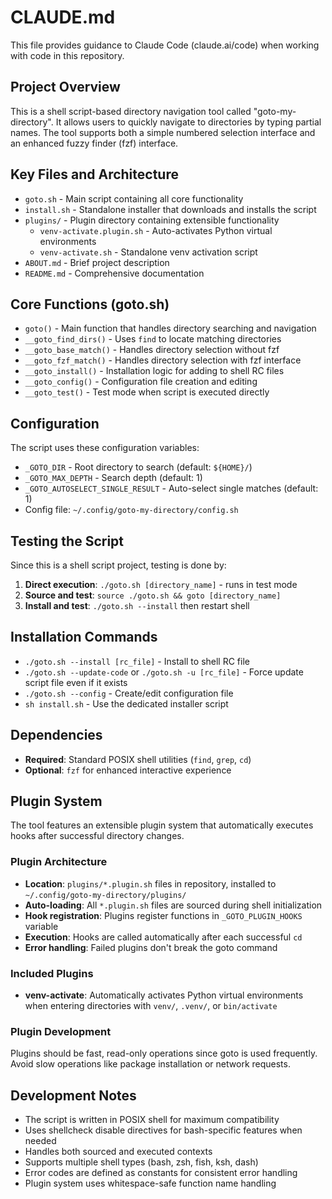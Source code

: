 # CLAUDE.md

This file provides guidance to Claude Code (claude.ai/code) when working with code in this repository.

## Project Overview

This is a shell script-based directory navigation tool called "goto-my-directory". It allows users to quickly navigate to directories by typing partial names. The tool supports both a simple numbered selection interface and an enhanced fuzzy finder (fzf) interface.

## Key Files and Architecture

- `goto.sh` - Main script containing all core functionality
- `install.sh` - Standalone installer that downloads and installs the script
- `plugins/` - Plugin directory containing extensible functionality
  - `venv-activate.plugin.sh` - Auto-activates Python virtual environments
  - `venv-activate.sh` - Standalone venv activation script
- `ABOUT.md` - Brief project description
- `README.md` - Comprehensive documentation

## Core Functions (goto.sh)

- `goto()` - Main function that handles directory searching and navigation
- `__goto_find_dirs()` - Uses `find` to locate matching directories
- `__goto_base_match()` - Handles directory selection without fzf
- `__goto_fzf_match()` - Handles directory selection with fzf interface
- `__goto_install()` - Installation logic for adding to shell RC files
- `__goto_config()` - Configuration file creation and editing
- `__goto_test()` - Test mode when script is executed directly

## Configuration

The script uses these configuration variables:
- `_GOTO_DIR` - Root directory to search (default: `${HOME}/`)
- `_GOTO_MAX_DEPTH` - Search depth (default: 1)
- `_GOTO_AUTOSELECT_SINGLE_RESULT` - Auto-select single matches (default: 1)
- Config file: `~/.config/goto-my-directory/config.sh`

## Testing the Script

Since this is a shell script project, testing is done by:

1. **Direct execution**: `./goto.sh [directory_name]` - runs in test mode
2. **Source and test**: `source ./goto.sh && goto [directory_name]`
3. **Install and test**: `./goto.sh --install` then restart shell

## Installation Commands

- `./goto.sh --install [rc_file]` - Install to shell RC file
- `./goto.sh --update-code` or `./goto.sh -u [rc_file]` - Force update script file even if it exists
- `./goto.sh --config` - Create/edit configuration file
- `sh install.sh` - Use the dedicated installer script

## Dependencies

- **Required**: Standard POSIX shell utilities (`find`, `grep`, `cd`)
- **Optional**: `fzf` for enhanced interactive experience

## Plugin System

The tool features an extensible plugin system that automatically executes hooks after successful directory changes.

### Plugin Architecture
- **Location**: `plugins/*.plugin.sh` files in repository, installed to `~/.config/goto-my-directory/plugins/`
- **Auto-loading**: All `*.plugin.sh` files are sourced during shell initialization
- **Hook registration**: Plugins register functions in `_GOTO_PLUGIN_HOOKS` variable
- **Execution**: Hooks are called automatically after each successful `cd`
- **Error handling**: Failed plugins don't break the goto command

### Included Plugins
- **venv-activate**: Automatically activates Python virtual environments when entering directories with `venv/`, `.venv/`, or `bin/activate`

### Plugin Development
Plugins should be fast, read-only operations since goto is used frequently. Avoid slow operations like package installation or network requests.

## Development Notes

- The script is written in POSIX shell for maximum compatibility
- Uses shellcheck disable directives for bash-specific features when needed
- Handles both sourced and executed contexts
- Supports multiple shell types (bash, zsh, fish, ksh, dash)
- Error codes are defined as constants for consistent error handling
- Plugin system uses whitespace-safe function name handling
